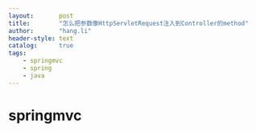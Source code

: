 ```yaml
---
layout:       post
title:        "怎么把参数像HttpServletRequest注入到Controller的method"
author:       "hang.li"
header-style: text
catalog:      true
tags:
    - springmvc
    - spring
    - java
---
```

# springmvc